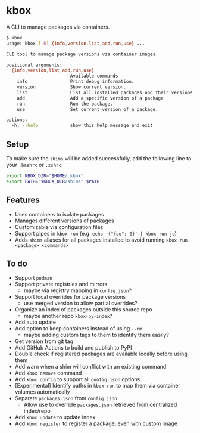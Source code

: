 # kbox

A CLI to manage packages via containers.

```sh
$ kbox
usage: kbox [-h] {info,version,list,add,run,use} ...

CLI tool to manage package versions via container images.

positional arguments:
  {info,version,list,add,run,use}
                        Available commands
    info                Print debug information.
    version             Show current version.
    list                List all installed packages and their versions.
    add                 Add a specific version of a package
    run                 Run the package.
    use                 Set current version of a package.

options:
  -h, --help            show this help message and exit
```

## Setup

To make sure the `shims` will be added successfully, add the following line to your `.bashrc` or `.zshrc`:

```sh
export KBOX_DIR="$HOME/.kbox"
export PATH="$KBOX_DIR/shims":$PATH
```

## Features

- Uses containers to isolate packages
- Manages different versions of packages
- Customizable via configuration files
- Support pipes in `kbox run` (e.g. `echo '{"foo": 0}' | kbox run jq`)
- Adds `shims` aliases for all packages installed to avoid running `kbox run <package> <commands>`

## To do

- Support `podman`
- Support private registries and mirrors
  - maybe via registry mapping in `config.json`?
- Support local overrides for package versions
  - use merged version to allow partial overrides?
- Organize an index of packages outside this source repo
  - maybe another repo `kbox-py-index`?
- Add auto update
- Add option to keep containers instead of using `--rm`
  - maybe adding custom tags to them to identify them easily?
- Get version from git tag
- Add GitHub Actions to build and publish to PyPI
- Double check if registered packages are available locally before using them
- Add warn when a shim will conflict with an existing command
- Add `kbox remove` command
- Add `kbox config` to support all `config.json` options
- [Experimental] Identify paths in `kbox run` to map them via container volumes automatically
- Separate `packages.json` from `config.json`
  - Allow use to override `packages.json` retrieved from centralized index/repo
- Add `kbox update` to update index
- Add `kbox register` to register a package, even with custom image
